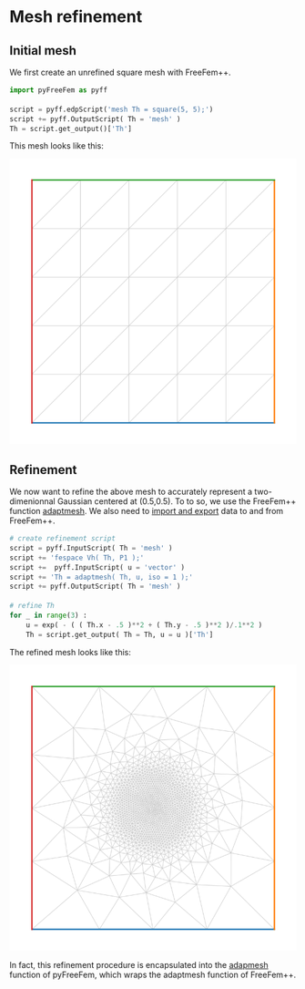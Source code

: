 # Mesh refinement

## Initial mesh

We first create an unrefined square mesh with FreeFem++.

```python
import pyFreeFem as pyff

script = pyff.edpScript('mesh Th = square(5, 5);')
script += pyff.OutputScript( Th = 'mesh' )
Th = script.get_output()['Th']
```
This mesh looks like this:

![Initial mesh](../figures/adaptmesh_0.svg)

## Refinement

We now want to refine the above mesh to accurately represent a two-dimenionnal Gaussian centered at (0.5,0.5). To to so, we use the FreeFem++ function [adaptmesh](https://doc.freefem.org/documentation/mesh-generation.html#the-command-adaptmesh). We also need to [import and export](./IO.md) data to and from FreeFem++.

```python
# create refinement script
script = pyff.InputScript( Th = 'mesh' )
script += 'fespace Vh( Th, P1 );'
script +=  pyff.InputScript( u = 'vector' )
script += 'Th = adaptmesh( Th, u, iso = 1 );'
script += pyff.OutputScript( Th = 'mesh' )

# refine Th
for _ in range(3) :
    u = exp( - ( ( Th.x - .5 )**2 + ( Th.y - .5 )**2 )/.1**2 )
    Th = script.get_output( Th = Th, u = u )['Th']
```
The refined mesh looks like this:

![Initial mesh](../figures/adaptmesh_1.svg)

In fact, this refinement procedure is encapsulated into the [adapmesh](./build_your_own_mesh.md) function of pyFreeFem, which wraps the adaptmesh function of FreeFem++.
